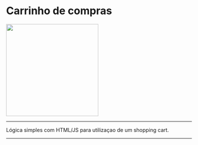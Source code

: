 # Carrinho de compras

<img src="https://i.pinimg.com/736x/3e/bf/39/3ebf39757e5a79e24940cbbb48fed06f.jpg"  width=250>

---

Lógica simples com HTML/JS para utilizaçao de um shopping cart.

---
